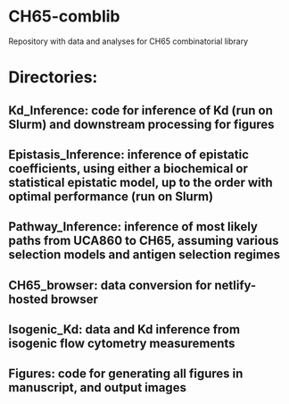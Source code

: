 # CH65-comblib
Repository with data and analyses for CH65 combinatorial library

# Directories:

## Kd_Inference: code for inference of Kd (run on Slurm) and downstream processing for figures

## Epistasis_Inference: inference of epistatic coefficients, using either a biochemical or statistical epistatic model, up to the order with optimal performance (run on Slurm)

## Pathway_Inference: inference of most likely paths from UCA860 to CH65, assuming various selection models and antigen selection regimes

## CH65_browser: data conversion for netlify-hosted browser

## Isogenic_Kd: data and Kd inference from isogenic flow cytometry measurements

## Figures: code for generating all figures in manuscript, and output images